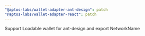 ```yaml
---
"@aptos-labs/wallet-adapter-ant-design": patch
"@aptos-labs/wallet-adapter-react": patch
---
```


Support Loadable wallet for ant-design and export NetworkName
